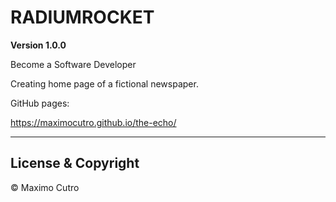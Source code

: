 # RADIUMROCKET

**Version 1.0.0** 

Become a Software Developer

Creating home page of a fictional newspaper. 

GitHub pages:

https://maximocutro.github.io/the-echo/

---

## License & Copyright

© Maximo Cutro